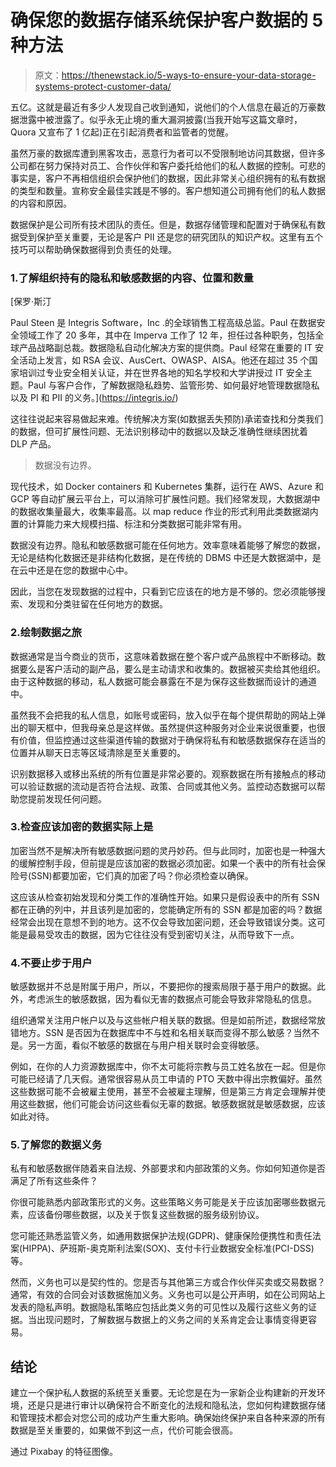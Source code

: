 # 确保您的数据存储系统保护客户数据的 5 种方法

> 原文：<https://thenewstack.io/5-ways-to-ensure-your-data-storage-systems-protect-customer-data/>

五亿。这就是最近有多少人发现自己收到通知，说他们的个人信息在最近的万豪数据泄露中被泄露了。似乎永无止境的重大漏洞披露(当我开始写这篇文章时，Quora 又宣布了 1 亿起)正在引起消费者和监管者的觉醒。

虽然万豪的数据库遭到黑客攻击，恶意行为者可以不受限制地访问其数据，但许多公司都在努力保持对员工、合作伙伴和客户委托给他们的私人数据的控制。可悲的事实是，客户不再相信组织会保护他们的数据，因此非常关心组织拥有的私有数据的类型和数量。宣称安全最佳实践是不够的。客户想知道公司拥有他们的私人数据的内容和原因。

数据保护是公司所有技术团队的责任。但是，数据存储管理和配置对于确保私有数据受到保护至关重要，无论是客户 PII 还是您的研究团队的知识产权。这里有五个技巧可以帮助确保数据得到负责任的处理。

### 1.了解组织持有的隐私和敏感数据的内容、位置和数量

 [保罗·斯汀

Paul Steen 是 Integris Software，Inc .的全球销售工程高级总监。Paul 在数据安全领域工作了 20 多年，其中在 Imperva 工作了 12 年，担任过各种职务，包括全球产品战略副总裁。数据隐私自动化解决方案的提供商。Paul 经常在重要的 IT 安全活动上发言，如 RSA 会议、AusCert、OWASP、AISA。他还在超过 35 个国家培训过专业安全相关认证，并在世界各地的知名学校和大学讲授过 IT 安全主题。Paul 与客户合作，了解数据隐私趋势、监管形势、如何最好地管理数据隐私以及 PI 和 PII 的义务。](https://integris.io/) 

这往往说起来容易做起来难。传统解决方案(如数据丢失预防)承诺查找和分类我们的数据，但可扩展性问题、无法识别移动中的数据以及缺乏准确性继续困扰着 DLP 产品。

> 数据没有边界。

现代技术，如 Docker containers 和 Kubernetes 集群，运行在 AWS、Azure 和 GCP 等自动扩展云平台上，可以消除可扩展性问题。我们经常发现，大数据湖中的数据收集量最大，收集率最高。以 map reduce 作业的形式利用此类数据湖内置的计算能力来大规模扫描、标注和分类数据可能非常有用。

数据没有边界。隐私和敏感数据可能在任何地方。效率意味着能够了解您的数据，无论是结构化数据还是非结构化数据，是在传统的 DBMS 中还是大数据湖中，是在云中还是在您的数据中心中。

因此，当您在发现数据的过程中，只看到它应该在的地方是不够的。您必须能够搜索、发现和分类驻留在任何地方的数据。

### 2.绘制数据之旅

数据通常是当今商业的货币，这意味着数据在整个客户或产品旅程中不断移动。数据要么是客户活动的副产品，要么是主动请求和收集的。数据被买卖给其他组织。由于这种数据的移动，私人数据可能会暴露在不是为保存这些数据而设计的通道中。

虽然我不会把我的私人信息，如账号或密码，放入似乎在每个提供帮助的网站上弹出的聊天框中，但我母亲总是这样做。虽然提供这种服务对企业来说很重要，也很有价值，但监控通过这些渠道传输的数据对于确保将私有和敏感数据保存在适当的位置并从聊天日志等区域清除是至关重要的。

识别数据移入或移出系统的所有位置是非常必要的。观察数据在所有接触点的移动可以验证数据的流动是否符合法规、政策、合同或其他义务。监控动态数据可以帮助您提前发现任何问题。

### 3.检查应该加密的数据实际上是

加密当然不是解决所有敏感数据问题的灵丹妙药。但与此同时，加密也是一种强大的缓解控制手段，但前提是应该加密的数据必须加密。如果一个表中的所有社会保险号(SSN)都要加密，它们真的加密了吗？你必须检查以确保。

这应该从检查初始发现和分类工作的准确性开始。如果只是假设表中的所有 SSN 都在正确的列中，并且该列是加密的，您能确定所有的 SSN 都是加密的吗？数据经常会出现在意想不到的地方。这不仅会导致加密问题，还会导致错误分类。这可能是最易受攻击的数据，因为它往往没有受到密切关注，从而导致下一点。

### 4.不要止步于用户

敏感数据并不总是附属于用户，所以，不要把你的搜索局限于基于用户的数据。此外，考虑派生的敏感数据，因为看似无害的数据点可能会导致非常隐私的信息。

组织通常关注用户帐户以及与这些帐户相关联的数据。但是如前所述，数据经常放错地方。SSN 是否因为在数据库中不与姓和名相关联而变得不那么敏感？当然不是。另一方面，看似不敏感的数据在与用户相关联时会变得敏感。

例如，在你的人力资源数据库中，你不太可能将宗教与员工姓名放在一起。但是你可能已经请了几天假。通常很容易从员工申请的 PTO 天数中得出宗教偏好。虽然这些数据可能不会被雇主使用，甚至不会被雇主理解，但是第三方肯定会理解并使用这些数据，他们可能会访问这些看似无辜的数据。敏感数据就是敏感数据，应该如此对待。

### 5.了解您的数据义务

私有和敏感数据伴随着来自法规、外部要求和内部政策的义务。你如何知道你是否满足了所有这些条件？

你很可能熟悉内部政策形式的义务。这些策略义务可能是关于应该加密哪些数据元素，应该备份哪些数据，以及关于恢复这些数据的服务级别协议。

您可能还熟悉监管义务，如通用数据保护法规(GDPR)、健康保险便携性和责任法案(HIPPA)、萨班斯-奥克斯利法案(SOX)、支付卡行业数据安全标准(PCI-DSS)等。

然而，义务也可以是契约性的。您是否与其他第三方或合作伙伴买卖或交易数据？通常，有效的合同会对该数据施加义务。义务也可以是公开声明，如在公司网站上发表的隐私声明。数据隐私策略应包括此类义务的可见性以及履行这些义务的证据。当出现问题时，了解数据与数据上的义务之间的关系肯定会让事情变得更容易。

## 结论

建立一个保护私人数据的系统至关重要。无论您是在为一家新企业构建新的开发环境，还是只是进行审计以确保符合不断变化的法规和隐私法，您如何构建数据存储和管理技术都会对您公司的成功产生重大影响。确保始终保护来自各种来源的所有数据是至关重要的，如果做不到这一点，代价可能会很高。

通过 Pixabay 的特征图像。

<svg xmlns:xlink="http://www.w3.org/1999/xlink" viewBox="0 0 68 31" version="1.1"><title>Group</title> <desc>Created with Sketch.</desc></svg>